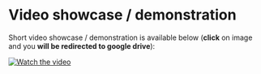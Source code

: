 # Video showcase / demonstration

Short video showcase / demonstration is available below (**click** on image and you **will be redirected to google drive**):
  
  [![Watch the video](https://github.com/CapitanMikon/LaserPointerInputPlugin/blob/main/Docs/Video%20showcase/thumbnail.png)](https://drive.google.com/file/d/1sGNpctu9ml0KZk9Z47b1jew4aPfi8f6t/view?usp=sharing)
